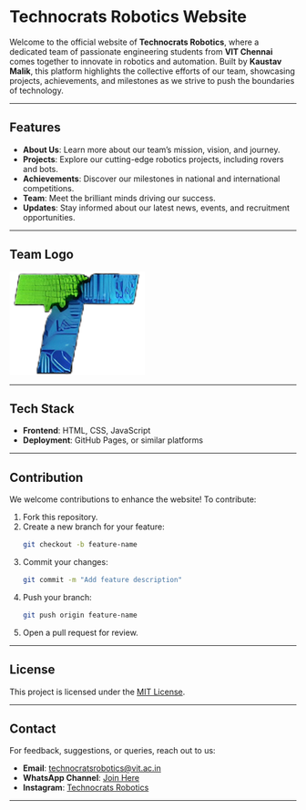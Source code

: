 
# Technocrats Robotics Website

Welcome to the official website of **Technocrats Robotics**, where a dedicated team of passionate engineering students from **VIT Chennai** comes together to innovate in robotics and automation. Built by **Kaustav Malik**, this platform highlights the collective efforts of our team, showcasing projects, achievements, and milestones as we strive to push the boundaries of technology.

---

## Features
- **About Us**: Learn more about our team’s mission, vision, and journey.
- **Projects**: Explore our cutting-edge robotics projects, including rovers and bots.
- **Achievements**: Discover our milestones in national and international competitions.
- **Team**: Meet the brilliant minds driving our success.
- **Updates**: Stay informed about our latest news, events, and recruitment opportunities.

---

## Team Logo
![Technocrats Robotics Logo](img/footer-logo.png)

---

## Tech Stack
- **Frontend**: HTML, CSS, JavaScript
- **Deployment**: GitHub Pages, or similar platforms

---

## Contribution

We welcome contributions to enhance the website! To contribute:
1. Fork this repository.
2. Create a new branch for your feature:
   ```bash
   git checkout -b feature-name
   ```
3. Commit your changes:
   ```bash
   git commit -m "Add feature description"
   ```
4. Push your branch:
   ```bash
   git push origin feature-name
   ```
5. Open a pull request for review.

---

## License

This project is licensed under the [MIT License](LICENSE).

---

## Contact

For feedback, suggestions, or queries, reach out to us:
- **Email**: technocratsrobotics@vit.ac.in
- **WhatsApp Channel**: [Join Here](https://whatsapp.com/channel/0029VajSuNJ8PgsDmbHqwK0J)
- **Instagram**: [Technocrats Robotics](https://www.instagram.com/technocratsrobotics/)

---

